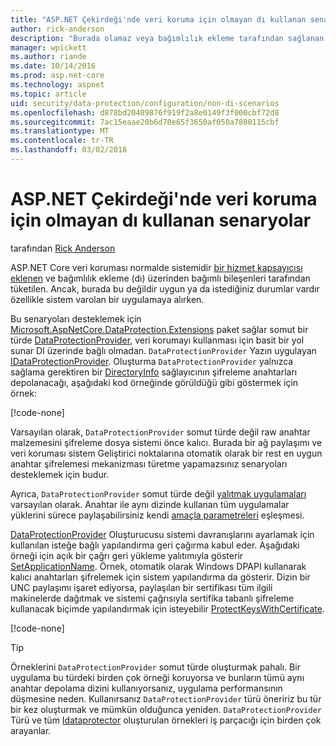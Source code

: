 ```yaml
---
title: "ASP.NET Çekirdeği'nde veri koruma için olmayan dı kullanan senaryolar"
author: rick-anderson
description: "Burada olamaz veya bağımlılık ekleme tarafından sağlanan bir hizmet kullanmak istemiyorsanız veri koruma senaryoları desteklemek öğrenin."
manager: wpickett
ms.author: riande
ms.date: 10/14/2016
ms.prod: asp.net-core
ms.technology: aspnet
ms.topic: article
uid: security/data-protection/configuration/non-di-scenarios
ms.openlocfilehash: d878bd20489876f919f2a8e0149f3f000cbf72d8
ms.sourcegitcommit: 7ac15eaae20b6d70e65f3650af050a7880115cbf
ms.translationtype: MT
ms.contentlocale: tr-TR
ms.lasthandoff: 03/02/2018
---
```

# <a name="non-di-aware-scenarios-for-data-protection-in-aspnet-core"></a>ASP.NET Çekirdeği'nde veri koruma için olmayan dı kullanan senaryolar

tarafından [Rick Anderson](https://twitter.com/RickAndMSFT)

ASP.NET Core veri koruması normalde sistemidir [bir hizmet kapsayıcısı eklenen](xref:security/data-protection/consumer-apis/overview) ve bağımlılık ekleme (dı) üzerinden bağımlı bileşenleri tarafından tüketilen. Ancak, burada bu değildir uygun ya da istediğiniz durumlar vardır özellikle sistem varolan bir uygulamaya alırken.

Bu senaryoları desteklemek için [Microsoft.AspNetCore.DataProtection.Extensions](https://www.nuget.org/packages/Microsoft.AspNetCore.DataProtection.Extensions/) paket sağlar somut bir türde [DataProtectionProvider](/dotnet/api/Microsoft.AspNetCore.DataProtection.DataProtectionProvider), veri korumayı kullanması için basit bir yol sunar DI üzerinde bağlı olmadan. `DataProtectionProvider` Yazın uygulayan [IDataProtectionProvider](/dotnet/api/microsoft.aspnetcore.dataprotection.idataprotectionprovider). Oluşturma `DataProtectionProvider` yalnızca sağlama gerektiren bir [DirectoryInfo](/dotnet/api/system.io.directoryinfo) sağlayıcının şifreleme anahtarları depolanacağı, aşağıdaki kod örneğinde görüldüğü gibi göstermek için örnek:

[!code-none[](non-di-scenarios/_static/nodisample1.cs)]

Varsayılan olarak, `DataProtectionProvider` somut türde değil raw anahtar malzemesini şifreleme dosya sistemi önce kalıcı. Burada bir ağ paylaşımı ve veri koruması sistem Geliştirici noktalarına otomatik olarak bir rest en uygun anahtar şifrelemesi mekanizması türetme yapamazsınız senaryoları desteklemek için budur.

Ayrıca, `DataProtectionProvider` somut türde değil [yalıtmak uygulamaları](xref:security/data-protection/configuration/overview#per-application-isolation) varsayılan olarak. Anahtar ile aynı dizinde kullanan tüm uygulamalar yüklerini sürece paylaşabilirsiniz kendi [amaçla parametreleri](xref:security/data-protection/consumer-apis/purpose-strings) eşleşmesi.

[DataProtectionProvider](/dotnet/api/microsoft.aspnetcore.dataprotection.dataprotectionprovider) Oluşturucusu sistemi davranışlarını ayarlamak için kullanılan isteğe bağlı yapılandırma geri çağırma kabul eder. Aşağıdaki örneği için açık bir çağrı geri yükleme yalıtımıyla gösterir [SetApplicationName](/dotnet/api/microsoft.aspnetcore.dataprotection.dataprotectionbuilderextensions.setapplicationname). Örnek, otomatik olarak Windows DPAPI kullanarak kalıcı anahtarları şifrelemek için sistem yapılandırma da gösterir. Dizin bir UNC paylaşımı işaret ediyorsa, paylaşılan bir sertifikası tüm ilgili makinelerde dağıtmak ve sistemi çağrısıyla sertifika tabanlı şifreleme kullanacak biçimde yapılandırmak için isteyebilir [ProtectKeysWithCertificate](/dotnet/api/microsoft.aspnetcore.dataprotection.dataprotectionbuilderextensions.protectkeyswithcertificate).

[!code-none[](non-di-scenarios/_static/nodisample2.cs)]

> [!TIP]
> Örneklerini `DataProtectionProvider` somut türde oluşturmak pahalı. Bir uygulama bu türdeki birden çok örneği koruyorsa ve bunların tümü aynı anahtar depolama dizini kullanıyorsanız, uygulama performansının düşmesine neden. Kullanırsanız `DataProtectionProvider` türü öneririz bu tür bir kez oluşturmak ve mümkün olduğunca yeniden. `DataProtectionProvider` Türü ve tüm [Idataprotector](/dotnet/api/microsoft.aspnetcore.dataprotection.idataprotector) oluşturulan örnekleri iş parçacığı için birden çok arayanlar.
